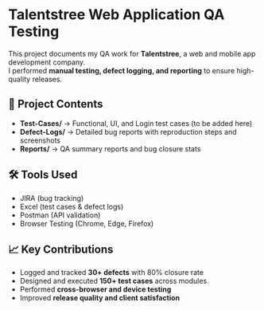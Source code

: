 # Talentstree Web Application QA Testing

This project documents my QA work for **Talentstree**, a web and mobile app development company.  
I performed **manual testing, defect logging, and reporting** to ensure high-quality releases.

## 📂 Project Contents
- **Test-Cases/** → Functional, UI, and Login test cases (to be added here)
- **Defect-Logs/** → Detailed bug reports with reproduction steps and screenshots
- **Reports/** → QA summary reports and bug closure stats

## 🛠 Tools Used
- JIRA (bug tracking)
- Excel (test cases & defect logs)
- Postman (API validation)
- Browser Testing (Chrome, Edge, Firefox)

## 📈 Key Contributions
- Logged and tracked **30+ defects** with 80% closure rate
- Designed and executed **150+ test cases** across modules
- Performed **cross-browser and device testing**
- Improved **release quality and client satisfaction**
